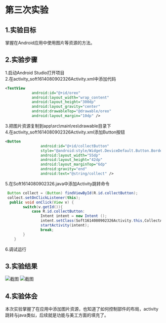 # 第三次实验

## 1.实验目标

掌握在Android应用中使用图片等资源的方法。

## 2.实验步骤
1.启动Android Studio打开项目  
2.在activity_soft1614080902326Activity.xml中添加代码
```xml
<TextView
            android:id="@+id/oreo"
            android:layout_width="wrap_content"
            android:layout_height="300dp"
            android:layout_gravity="center"
            android:drawableTop="@drawable/oreo"
            android:layout_margin="10dp" />
```
3.把图片资源复制到app\src\main\res\drawable目录下  
4.在activity_soft1614080902326Activity.xml添加Button按钮
```xml
<Button
                android:id="@+id/collectButton"
                style="@android:style/Widget.DeviceDefault.Button.Borderless"
                android:layout_width="55dp"
                android:layout_height="42dp"
                android:layout_marginTop="6dp"
                android:gravity="end"
                android:text="@string/collect" />
```  
5.在Soft1614080902326.java中添加Activity跳转命令
```java
 Button collect = (Button) findViewById(R.id.collectButton);
 collect.setOnClickListener(this);
  public void onClick(View v) {
        switch(v.getId()){
            case R.id.collectButton:
                Intent intent = new Intent ();
                intent.setClass(Soft1614080902326Activity.this,CollectActivity.class);
                startActivity(intent);
                break;
        }
    }
```  
6.调试运行
## 3.实验结果
![截图](https://github.com/JWL1ang/android-labs-2018/blob/master/soft1614080902326/experiment%203(1).PNG)
![截图](https://github.com/JWL1ang/android-labs-2018/blob/master/soft1614080902326/experiment%203(2).PNG)

## 4.实验体会
本次实验掌握了在应用中添加图片资源，也知道了如何控制部件的布局，activity跳转与java类似，后续就是功能与美工方面的填充了。
